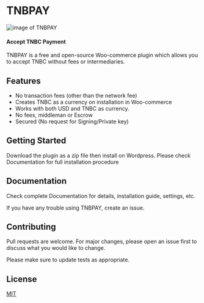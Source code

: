 
# TNBPAY
![image of TNBPAY](https://github.com/akandejaphet/TNBPay/blob/master/TNBPAY.jpg)
#### Accept TNBC Payment

TNBPAY is a free and open-source Woo-commerce plugin which allows you to accept TNBC without fees or intermediaries.

## Features

* No transaction fees (other than the network fee)
* Creates TNBC as a currency on installation in Woo-commerce
* Works with both USD and TNBC as currency.
* No fees, middleman or Escrow
* Secured (No request for Signing/Private key)


## Getting Started
Download the plugin as a zip file then install on Wordpress. Please check Documentation for full installation procedure

## Documentation

Check complete Documentation for details, installation guide, settings, etc.

If you have any trouble using TNBPAY, create an issue.
 

## Contributing
Pull requests are welcome. For major changes, please open an issue first to discuss what you would like to change.

Please make sure to update tests as appropriate.


## License
[MIT](https://choosealicense.com/licenses/mit/)
